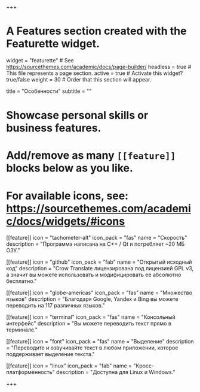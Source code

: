 +++
# A Features section created with the Featurette widget.
widget = "featurette"  # See https://sourcethemes.com/academic/docs/page-builder/
headless = true  # This file represents a page section.
active = true  # Activate this widget? true/false
weight = 30  # Order that this section will appear.

title = "Особенности"
subtitle = ""

# Showcase personal skills or business features.
# 
# Add/remove as many `[[feature]]` blocks below as you like.
# 
# For available icons, see: https://sourcethemes.com/academic/docs/widgets/#icons

[[feature]]
  icon = "tachometer-alt"
  icon_pack = "fas"
  name = "Скорость"
  description = "Программа написана на C++ / Qt и потребляет ~20 МБ ОЗУ."
  
[[feature]]
  icon = "github"
  icon_pack = "fab"
  name = "Открытый исходный код"
  description = "Crow Translate лицензирована под лицензией GPL v3, а значит вы можете использовать и модифицировать ее абсолютно бесплатно."
  
[[feature]]
  icon = "globe-americas"
  icon_pack = "fas"
  name = "Множество языков"
  description = "Благодаря Google, Yandex и Bing вы можете переводить на 117 различных языков."
  
[[feature]]
  icon = "terminal"
  icon_pack = "fas"
  name = "Консольный интерфейс"
  description = "Вы можете переводить текст прямо в терминале."
  
[[feature]]
  icon = "font"
  icon_pack = "fas"
  name = "Выделение"
  description = "Переводите и озвучивайте текст в любом приложении, которое поддерживает выделение текста."
  
[[feature]]
  icon = "linux"
  icon_pack = "fab"
  name = "Кросс-платформенность"
  description = "Доступна для Linux и Windows."

+++
